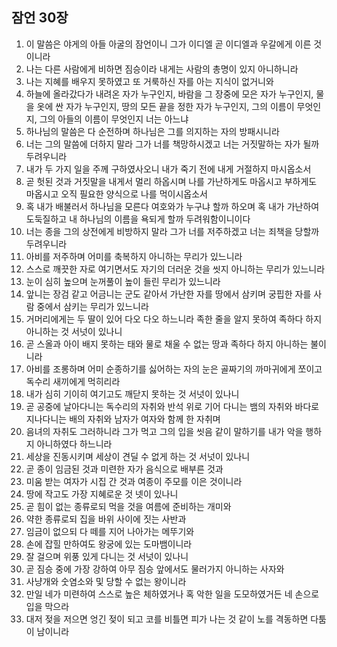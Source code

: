## 잠언 30장

1. 이 말씀은 야게의 아들 아굴의 잠언이니 그가 이디엘 곧 이디엘과 우갈에게 이른 것이니라
2. 나는 다른 사람에게 비하면 짐승이라 내게는 사람의 총명이 있지 아니하니라
3. 나는 지혜를 배우지 못하였고 또 거룩하신 자를 아는 지식이 없거니와
4. 하늘에 올라갔다가 내려온 자가 누구인지, 바람을 그 장중에 모은 자가 누구인지, 물을 옷에 싼 자가 누구인지, 땅의 모든 끝을 정한 자가 누구인지, 그의 이름이 무엇인지, 그의 아들의 이름이 무엇인지 너는 아느냐
5. 하나님의 말씀은 다 순전하며 하나님은 그를 의지하는 자의 방패시니라
6. 너는 그의 말씀에 더하지 말라 그가 너를 책망하시겠고 너는 거짓말하는 자가 될까 두려우니라
7. 내가 두 가지 일을 주께 구하였사오니 내가 죽기 전에 내게 거절하지 마시옵소서
8. 곧 헛된 것과 거짓말을 내게서 멀리 하옵시며 나를 가난하게도 마옵시고 부하게도 마옵시고 오직 필요한 양식으로 나를 먹이시옵소서
9. 혹 내가 배불러서 하나님을 모른다 여호와가 누구냐 할까 하오며 혹 내가 가난하여 도둑질하고 내 하나님의 이름을 욕되게 할까 두려워함이니이다
10. 너는 종을 그의 상전에게 비방하지 말라 그가 너를 저주하겠고 너는 죄책을 당할까 두려우니라
11. 아비를 저주하며 어미를 축복하지 아니하는 무리가 있느니라
12. 스스로 깨끗한 자로 여기면서도 자기의 더러운 것을 씻지 아니하는 무리가 있느니라
13. 눈이 심히 높으며 눈꺼풀이 높이 들린 무리가 있느니라
14. 앞니는 장검 같고 어금니는 군도 같아서 가난한 자를 땅에서 삼키며 궁핍한 자를 사람 중에서 삼키는 무리가 있느니라
15. 거머리에게는 두 딸이 있어 다오 다오 하느니라 족한 줄을 알지 못하여 족하다 하지 아니하는 것 서넛이 있나니
16. 곧 스올과 아이 배지 못하는 태와 물로 채울 수 없는 땅과 족하다 하지 아니하는 불이니라
17. 아비를 조롱하며 어미 순종하기를 싫어하는 자의 눈은 골짜기의 까마귀에게 쪼이고 독수리 새끼에게 먹히리라
18. 내가 심히 기이히 여기고도 깨닫지 못하는 것 서넛이 있나니
19. 곧 공중에 날아다니는 독수리의 자취와 반석 위로 기어 다니는 뱀의 자취와 바다로 지나다니는 배의 자취와 남자가 여자와 함께 한 자취며
20. 음녀의 자취도 그러하니라 그가 먹고 그의 입을 씻음 같이 말하기를 내가 악을 행하지 아니하였다 하느니라
21. 세상을 진동시키며 세상이 견딜 수 없게 하는 것 서넛이 있나니
22. 곧 종이 임금된 것과 미련한 자가 음식으로 배부른 것과
23. 미움 받는 여자가 시집 간 것과 여종이 주모를 이은 것이니라
24. 땅에 작고도 가장 지혜로운 것 넷이 있나니
25. 곧 힘이 없는 종류로되 먹을 것을 여름에 준비하는 개미와
26. 약한 종류로되 집을 바위 사이에 짓는 사반과
27. 임금이 없으되 다 떼를 지어 나아가는 메뚜기와
28. 손에 잡힐 만하여도 왕궁에 있는 도마뱀이니라
29. 잘 걸으며 위풍 있게 다니는 것 서넛이 있나니
30. 곧 짐승 중에 가장 강하여 아무 짐승 앞에서도 물러가지 아니하는 사자와
31. 사냥개와 숫염소와 및 당할 수 없는 왕이니라
32. 만일 네가 미련하여 스스로 높은 체하였거나 혹 악한 일을 도모하였거든 네 손으로 입을 막으라
33. 대저 젖을 저으면 엉긴 젖이 되고 코를 비틀면 피가 나는 것 같이 노를 격동하면 다툼이 남이니라
